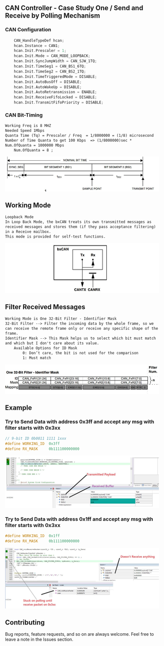 ## CAN Controller    -  Case Study One / Send and Receive by Polling Mechanism  

### CAN Configuration 
```c
    CAN_HandleTypeDef hcan;
    hcan.Instance = CAN1;
    hcan.Init.Prescaler = 1;
    hcan.Init.Mode = CAN_MODE_LOOPBACK;
    hcan.Init.SyncJumpWidth = CAN_SJW_1TQ;
    hcan.Init.TimeSeg1 = CAN_BS1_6TQ;
    hcan.Init.TimeSeg2 = CAN_BS2_1TQ;
    hcan.Init.TimeTriggeredMode = DISABLE;
    hcan.Init.AutoBusOff = DISABLE;
    hcan.Init.AutoWakeUp = DISABLE;
    hcan.Init.AutoRetransmission = ENABLE;
    hcan.Init.ReceiveFifoLocked = DISABLE;
    hcan.Init.TransmitFifoPriority = DISABLE;
```
### CAN Bit-Timing 
```
Working Freq is 8 MHZ 
Needed Speed 1Mbps
Quanta Time (Tq) = Prescaler / Freq  = 1/8000000 = (1/8) microsecond
Number of Time Quanta to get 100 Kbps  => (1/8000000)sec * Num.OfQuanta = 1000000 Mbps
    Num.OfQuanta = 8 ; 
```
![image](./Imgs/BitTiming.JPG)  

## Working Mode 
```
Loopback Mode 
In Loop Back Mode, the bxCAN treats its own transmitted messages as received messages and stores them (if they pass acceptance filtering) in a Receive mailbox.
This mode is provided for self-test functions. 
```
![image](./Imgs/LoopBack.JPG)

## Filter Received Messages
```
Working Mode is One 32-Bit Filter - Identifier Mask
32-Bit Filter --> Filter the incoming data by the whole frame, so we can receive the remote frame only or receive any specific shape of the frame.
Identifier Mask --> This Mask helps us to select which bit must match and which but I don't care about its value.
    Available Options for ID Mask 
        0: Don’t care, the bit is not used for the comparison
        1: Must match
```
![image](./Imgs/FilterBank.JPG)

## Example 
### **Try to Send Data with address 0x3ff and accept any msg with filter starts with 0x3xx**
```c
// 9-bit ID 0b0011 1111 1xxx
#define WORKING_ID	0x3ff
#define RX_MASK	    0b111100000000
```
![image](./Imgs/Rx_Filter1.JPG)

### **Try to Send Data with address 0x1ff and accept any msg with filter starts with 0x3xx**
```c
#define WORKING_ID	0x1ff
#define RX_MASK	    0b111100000000
```
![image](./Imgs/Rx_Filter2.JPG)

## Contributing  
Bug reports, feature requests, and so on are always welcome. Feel free to leave a note in the Issues section.

